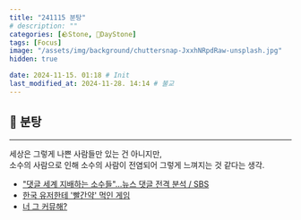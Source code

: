 ```yaml
---
title: "241115 분탕"
# description: ""
categories: [🪨Stone, 🌱DayStone]
tags: [Focus]
image: "/assets/img/background/chuttersnap-JxxhNRpdRaw-unsplash.jpg"
hidden: true

date: 2024-11-15. 01:18 # Init
last_modified_at: 2024-11-28. 14:14 # 불교
---
```


## 🗿 분탕

---

세상은 그렇게 나쁜 사람들만 있는 건 아니지만,  
소수의 사람으로 인해 소수의 사람이 전염되어 그렇게 느껴지는 것 같다는 생각.  

- ["댓글 세계 지배하는 소수들"…뉴스 댓글 전격 분석 / SBS](https://youtu.be/3t-2F30S8fY?si=Q8FLUUkKw_XKiHRl)
- [한국 유저한테 '빨간약' 먹인 게임](https://youtube.com/shorts/ZXosx6107ro?si=OUjcFlVt9BcZ-qMT)
- [너 그 커뮤해?](https://youtu.be/N2CuVR5wrg0?si=oyWiKOFkaTGUCdUQ)
